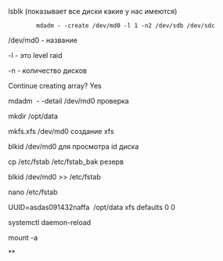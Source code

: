 
lsblk (показывает все диски какие у нас имеются)

			mdadm - -create /dev/md0 -l 1 -n2 /dev/sdb /dev/sdc

/dev/md0 - название

-l - это level raid 

-n - количество дисков 

Continue creating array? Yes

mdadm  - -detail /dev/md0 проверка

mkdir /opt/data

mkfs.xfs /dev/md0 создание xfs 

blkid /dev/md0 для просмотра id диска

cp /etc/fstab /etc/fstab_bak резерв

blkid /dev/md0 >> /etc/fstab

nano /etc/fstab

UUID=asdas091432naffa  /opt/data xfs defaults 0 0

systemctl daemon-reload

mount -a

**